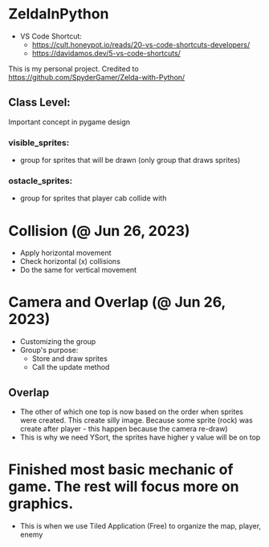# ZeldaInPython

- VS Code Shortcut:
    - https://cult.honeypot.io/reads/20-vs-code-shortcuts-developers/
    - https://davidamos.dev/5-vs-code-shortcuts/

This is my personal project.
Credited to https://github.com/SpyderGamer/Zelda-with-Python/

## Class Level:
Important concept in pygame design
### visible_sprites:
- group for sprites that will be drawn (only group that draws sprites)
### ostacle_sprites:
-  group for sprites that player cab collide with



# Collision (@ Jun 26, 2023)
- Apply horizontal movement
- Check horizontal (x) collisions
- Do the same for vertical movement


# Camera and Overlap (@ Jun 26, 2023)
- Customizing the group
- Group's purpose:
  - Store and draw sprites
  - Call the update method
## Overlap
- The other of which one top is now based on the order when sprites were created. This create silly image. Because some sprite (rock) was create after player - this happen because the camera re-draw)
- This is why we need YSort, the sprites have higher y value will be on top

# Finished most basic mechanic of game. The rest will focus more on graphics.
- This is when we use Tiled Application (Free) to organize the map, player, enemy

